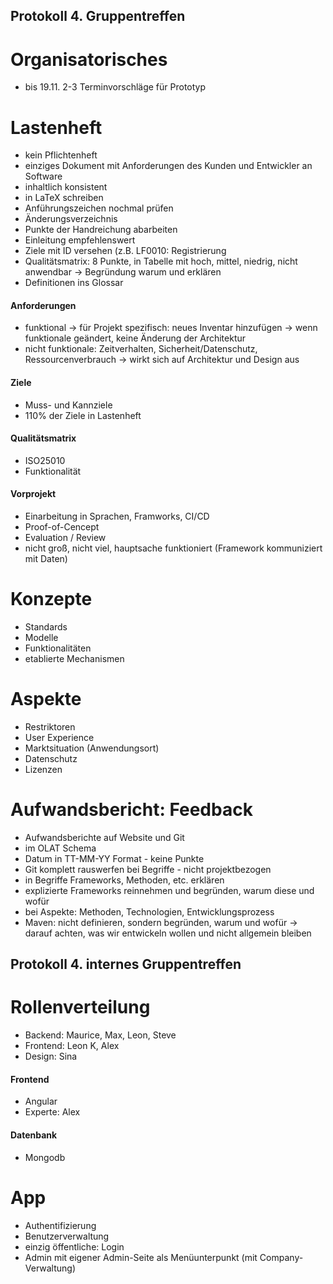 ## Protokoll 4. Gruppentreffen

# Organisatorisches
- bis 19.11. 2-3 Terminvorschläge für Prototyp

# Lastenheft
- kein Pflichtenheft
- einziges Dokument mit Anforderungen des Kunden und Entwickler an Software
- inhaltlich konsistent
- in LaTeX schreiben
- Anführungszeichen nochmal prüfen
- Änderungsverzeichnis
- Punkte der Handreichung abarbeiten
- Einleitung empfehlenswert
- Ziele mit ID versehen (z.B. LF0010: Registrierung
- Qualitätsmatrix: 8 Punkte, in Tabelle mit hoch, mittel, niedrig, nicht anwendbar
-> Begründung warum und erklären
- Definitionen ins Glossar

#### Anforderungen
- funktional
-> für Projekt spezifisch: neues Inventar hinzufügen
-> wenn funktionale geändert, keine Änderung der Architektur
- nicht funktionale: Zeitverhalten, Sicherheit/Datenschutz, Ressourcenverbrauch 
-> wirkt sich auf Architektur und Design aus

#### Ziele
- Muss- und Kannziele
- 110% der Ziele in Lastenheft

#### Qualitätsmatrix
- ISO25010 
- Funktionalität

#### Vorprojekt
- Einarbeitung in Sprachen, Framworks, CI/CD
- Proof-of-Cencept
- Evaluation / Review
- nicht groß, nicht viel, hauptsache funktioniert (Framework kommuniziert mit Daten)

# Konzepte
- Standards 
- Modelle
- Funktionalitäten 
- etablierte Mechanismen

# Aspekte
- Restriktoren 
- User Experience
- Marktsituation (Anwendungsort)
- Datenschutz
- Lizenzen

# Aufwandsbericht: Feedback
- Aufwandsberichte auf Website und Git
- im OLAT Schema 
- Datum in TT-MM-YY Format - keine Punkte
- Git komplett rauswerfen bei Begriffe - nicht projektbezogen 
- in Begriffe Frameworks, Methoden, etc. erklären
- explizierte Frameworks reinnehmen und begründen, warum diese und wofür
- bei Aspekte: Methoden, Technologien, Entwicklungsprozess
- Maven: nicht definieren, sondern begründen, warum und wofür
-> darauf achten, was wir entwickeln wollen und nicht allgemein bleiben

## Protokoll 4. internes Gruppentreffen

# Rollenverteilung
- Backend: Maurice, Max, Leon, Steve
- Frontend: Leon K, Alex
- Design: Sina

#### Frontend
- Angular
- Experte: Alex 

#### Datenbank
- Mongodb

# App
- Authentifizierung
- Benutzerverwaltung
- einzig öffentliche: Login
- Admin mit eigener Admin-Seite als Menüunterpunkt (mit Company-Verwaltung)
